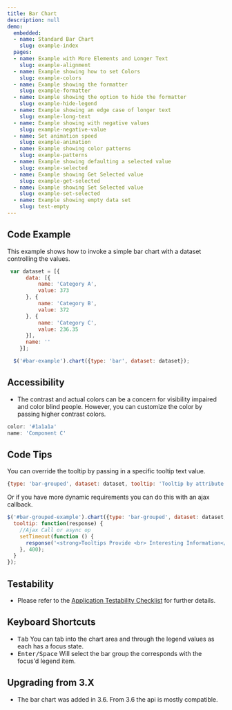 ```yaml
---
title: Bar Chart
description: null
demo:
  embedded:
  - name: Standard Bar Chart
    slug: example-index
  pages:
  - name: Example with More Elements and Longer Text
    slug: example-alignment
  - name: Example showing how to set Colors
    slug: example-colors
  - name: Example showing the formatter
    slug: example-formatter
  - name: Example showing the option to hide the formatter
    slug: example-hide-legend
  - name: Example showing an edge case of longer text
    slug: example-long-text
  - name: Example showing with negative values
    slug: example-negative-value
  - name: Set animation speed
    slug: example-animation
  - name: Example showing color patterns
    slug: example-patterns
  - name: Example showing defaulting a selected value
    slug: example-selected
  - name: Example showing Get Selected value
    slug: example-get-selected
  - name: Example showing Set Selected value
    slug: example-set-selected
  - name: Example showing empty data set
    slug: test-empty
---
```


## Code Example

This example shows how to invoke a simple bar chart with a dataset controlling the values.

```javascript
 var dataset = [{
      data: [{
          name: 'Category A',
          value: 373
      }, {
          name: 'Category B',
          value: 372
      }, {
          name: 'Category C',
          value: 236.35
      }],
      name: ''
    }];

  $('#bar-example').chart({type: 'bar', dataset: dataset});

```

## Accessibility

- The contrast and actual colors can be a concern for visibility impaired and color blind people. However, you can customize the color by passing higher contrast colors.

```javascript
color: '#1a1a1a'
name: 'Component C'
```

## Code Tips

You can override the tooltip by passing in a specific tooltip text value.

```javascript
{type: 'bar-grouped', dataset: dataset, tooltip: 'Tooltip by attribute'}
```

Or if you have more dynamic requirements you can do this with an ajax callback.

```javascript
$('#bar-grouped-example').chart({type: 'bar-grouped', dataset: dataset,
  tooltip: function(response) {
    //Ajax Call or async op
    setTimeout(function () {
      response('<strong>Tooltips Provide <br> Interesting Information</strong>');
    }, 400);
  }
});

```

## Testability

- Please refer to the [Application Testability Checklist](https://design.infor.com/resources/application-testability-checklist) for further details.

## Keyboard Shortcuts

- <kbd>Tab</kbd> You can tab into the chart area and through the legend values as each has a focus state.
- <kbd>Enter/Space</kbd> Will select the bar group the corresponds with the focus'd legend item.

## Upgrading from 3.X

- The bar chart was added in 3.6. From 3.6 the api is mostly compatible.
